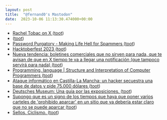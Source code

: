 ```yaml
---
layout: post
title:  "@fernand0's Mastodon"
date:  2023-10-06 11:13:30.474000+00:00
---
```

*  [Rachel Tobac on X ](https://twitter.com/RachelTobac/status/170180102594097179) ([toot](https://mastodon.social/@fernand0/111187775355104616))
*  [ ](https://mastodon.social/users/fernand0/statuses/111187705962460035/activity) ([toot](https://mastodon.social/users/fernand0/statuses/111187705962460035/activity))
*  [Password Purgatory - Making Life Hell for Spammers ](https://passwordpurgatory.com) ([toot](https://mastodon.social/@fernand0/111187547077548089))
*  [Hacktoberfest 2023 ](https://hacktoberfest.co) ([toot](https://mastodon.social/@fernand0/111187289668184018))
*  [Nueva tendencia: boletines comerciales que no sirven para nada, que te avisan de que en X tiempo te va a llegar una notificación (que tampoco servirá para nada) ](https://mastodon.social/@fernand0/111187231305103450) ([toot](https://mastodon.social/@fernand0/111187231305103450))
*  [
Programming, language \| Structure and Interpretation of Computer Programmers	 ](https://www.sicpers.info/2023/10/programming-language) ([toot](https://mastodon.social/@fernand0/111187145192256031))
*  [Ataque informático en Castilla-La Mancha: un hacker secuestra una base de datos y pide 75.000 dólares ](https://www.vozpopuli.com/espana/policia-ataque-informatico-castilla-mancha.htm) ([toot](https://mastodon.social/@fernand0/111186870280666377))
*  [Deutsches Museum: Una guía por las exposiciones. ](https://fotografiasenmovimiento.wordpress.com/2023/10/05/deutsches-museum-guide-through-the-collections) ([toot](https://mastodon.social/@fernand0/111186851633045223))
*  [Supongo que es un signo de los tiempos que haya que poner varios carteles de &#39;prohibido aparcar&#39; en un sitio que ya debería estar claro que no se puede aparcar ](https://mastodon.social/@fernand0/111186837995311814) ([toot](https://mastodon.social/@fernand0/111186837995311814))
*  [Sellos. Ciclismo. ](https://avecesunafoto.wordpress.com/2023/10/05/sellos-ciclismo) ([toot](https://mastodon.social/@fernand0/111183605794324310))
